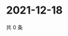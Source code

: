 # 2021-12-18

共 0 条

<!-- BEGIN WEIBO -->
<!-- 最后更新时间 Sat Dec 18 2021 06:11:36 GMT+0800 (China Standard Time) -->

<!-- END WEIBO -->
